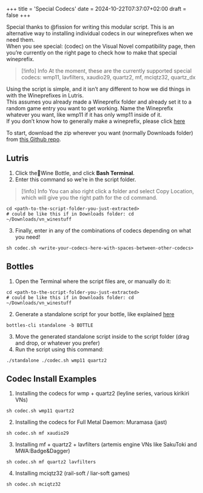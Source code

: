 +++
title = 'Special Codecs'
date = 2024-10-22T07:37:07+02:00
draft = false
+++

Special thanks to @fission for writing this modular script. This is an alternative way to installing individual codecs in our wineprefixes when we need them.\
When you see special: (codec) on the Visual Novel compatibility page, then you’re currently on the right page to check how to make that special wineprefix.

> [!info] Info
> At the moment, these are the currently supported special codecs:
> wmp11, lavfilters, xaudio29, quartz2, mf, mciqtz32, quartz_dx

Using the script is simple, and it isn’t any different to how we did things in with the Wineprefixes in Lutris.\
This assumes you already made a Wineprefix folder and already set it to a random game entry you want to get working. Name the Wineprefix whatever you want, like wmp11 if it has only wmp11 inside of it.\
If you don’t know how to generally make a wineprefix, please click [here](/linux/wineprefixes)

To start, download the zip wherever you want (normally Downloads folder) from [this Github repo](https://github.com/b-fission/vn_winestuff/).

## Lutris

1. Click the🍷Wine Bottle, and click **Bash Terminal**.
2. Enter this command so we’re in the script folder.

> [!info] Info
> You can also right click a folder and select Copy Location, which will give you the right path for the cd command.

```
cd <path-to-the-script-folder-you-just-extracted>
# could be like this if in Downloads folder: cd ~/Downloads/vn_winestuff
```

3. Finally, enter in any of the combinations of codecs depending on what you need!

```
sh codec.sh <write-your-codecs-here-with-spaces-between-other-codecs>
```

## Bottles

1. Open the Terminal where the script files are, or manually do it:

```
cd <path-to-the-script-folder-you-just-extracted>
# could be like this if in Downloads folder: cd ~/Downloads/vn_winestuff
```

2. Generate a standalone script for your bottle, like explained [here](https://docs.usebottles.com/advanced/cli)

```
bottles-cli standalone -b BOTTLE
```

3. Move the generated standalone script inside to the script folder (drag and drop, or whatever you prefer)
4. Run the script using this command:

```
./standalone ./codec.sh wmp11 quartz2
```

## Codec Install Examples

1. Installing the codecs for wmp + quartz2 (leyline series, various kirikiri VNs)

```
sh codec.sh wmp11 quartz2
```

2. Installing the codecs for Full Metal Daemon: Muramasa (jast)

```
sh codec.sh mf xaudio29
```

3. Installing mf + quartz2 + lavfilters (artemis engine VNs like SakuToki and MWA:Badge&Dagger)

```
sh codec.sh mf quartz2 lavfilters
```

4. Installing mciqtz32 (rail-soft / liar-soft games)

```
sh codec.sh mciqtz32
```

